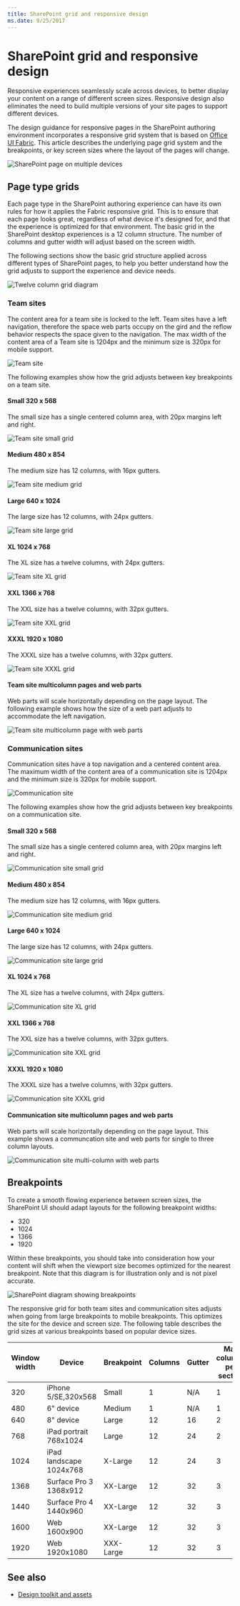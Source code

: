 ```yaml
---
title: SharePoint grid and responsive design
ms.date: 9/25/2017 
---
```


# SharePoint grid and responsive design
 
Responsive experiences seamlessly scale across devices, to better display your content on a range of different screen sizes. Responsive design also eliminates the need to build multiple versions of your site pages to support different devices.  

The design guidance for responsive pages in the SharePoint authoring environment incorporates a responsive grid system that is based on [Office UI Fabric](https://dev.office.com/fabric). This article describes the underlying page grid system and the breakpoints, or key screen sizes where the layout of the pages will change. 


![SharePoint page on multiple devices](../images/design-grid-responsive-overview.png)



## Page type grids 

Each page type in the SharePoint authoring experience can have its own rules for how it applies the Fabric responsive grid. This is to ensure that each page looks great, regardless of what device it's designed for, and that the experience is optimized for that environment. The basic grid in the SharePoint desktop experiences is a 12 column structure. The number of columns and gutter width will adjust based on the screen width. 

The following sections show the basic grid structure applied across different types of SharePoint pages, to help you better understand how the grid adjusts to support the experience and device needs.


![Twelve column grid diagram](../images/design-grid_diagram.png)



### Team sites

The content area for a team site is locked to the left. Team sites have a left navigation, therefore the space web parts occupy on the gird and the reflow behavior respects the space given to the navigation. The max width of the content area of a Team site is 1204px and the minimum size is 320px for mobile support.

![Team site](../images/design-grid-team-site.png)

The following examples show how the grid adjusts between key breakpoints on a team site.

#### Small 320 x 568
The small size has a single centered column area, with 20px margins left and right.

![Team site small grid](../images/design-grid-Team-site-S-Canvas-no-column.png)

#### Medium 480 x 854
The medium size has 12 columns, with 16px gutters.

![Team site medium grid](../images/design-grid-Team-site-M-Canvas-16px-gutters.png)

#### Large 640 x 1024
The large size has 12 columns, with 24px gutters.

![Team site large grid](../images/design-grid-Team-site-L-Canvas-24px-gutters.png)

#### XL 1024 x 768
The XL size has a twelve columns, with 24px gutters.

![Team site XL grid](../images/design-grid-Team-site-XL-Canvas-24px-gutters.png)

#### XXL 1366 x 768
The XXL size has a twelve columns, with 32px gutters.

![Team site XXL grid](../images/design-grid-Team-site–XXL-Canvas-32px-gutters.png)

#### XXXL 1920 x 1080
The XXXL size has a twelve columns, with 32px gutters.

![Team site XXXL grid](../images/design-grid-Team-site-XXXL-Canvas-32px-gutters-maxwidth-1204.png)

#### Team site multicolumn pages and web parts
Web parts will scale horizontally depending on the page layout. The following example shows how the size of a web part adjusts to accommodate the left navigation.

![Team site multicolumn page with web parts](../images/design-grid-Team-site-web-parts.png)


### Communication sites

Communication sites have a top navigation and a centered content area. The maximum width of the content area of a communication site is 1204px and the minimum size is 320px for mobile support.

![Communication site](../images/design-grid-communication_site.png)

The following examples show how the grid adjusts between key breakpoints on a communication site.

#### Small 320 x 568
The small size has a single centered column area, with 20px margins left and right.

![Communication site small grid](../images/design-grid-Communication-site-S-Canvas-no-column.png)

#### Medium 480 x 854
The medium size has 12 columns, with 16px gutters.

![Communication site medium grid](../images/design-grid-Communication-site–M-Canvas-16px-gutters.png)

#### Large 640 x 1024
The large size has 12 columns, with 24px gutters.

![Communication site large grid](../images/design-grid-Communication-site–L-Canvas-24px-gutters.png)

#### XL 1024 x 768
The XL size has a twelve columns, with 24px gutters.

![Communication site XL grid](../images/design-grid-Communication-site-XL-Canvas-24px-gutters.png)


#### XXL 1366 x 768
The XXL size has a twelve columns, with 32px gutters.

![Communication site XXL grid](../images/design-grid-Communication-site-XXL-Canvas-32px-gutters-maxwidth-1204.png)


#### XXXL 1920 x 1080
The XXXL size has a twelve columns, with 32px gutters.

![Communication site XXXL grid](../images/design-grid-Communication-site-XXXL-Canvas-32px-gutters-maxwidth-1204.png)

#### Communication site multicolumn pages and web parts
Web parts will scale horizontally depending on the page layout. This example shows a communcation site and web parts for single to three column layouts.

![Communication site multi-column with web parts](../images/design-grid-Communciation-site-web-parts.png)



## Breakpoints 

To create a smooth flowing experience between screen sizes, the SharePoint UI should adapt layouts for the following breakpoint widths: 

- 320
- 1024
- 1366
- 1920
 
Within these breakpoints, you should take into consideration how your content will shift when the viewport size becomes optimized for the nearest breakpoint. Note that this diagram is for illustration only and is not pixel accurate.


![SharePoint diagram showing breakpoints](../images/design-grid-breakpoints.png)


The responsive grid for both team sites and communication sites adjusts when going from large breakpoints to mobile breakpoints. This optimizes the site for the device and screen size. The following table describes the grid sizes at various breakpoints based on popular device sizes.



| Window width | Device                  | Breakpoint | Columns | Gutter | Max columns per section |
|--------------|-------------------------|------------|---------|--------|-------------------------|
| 320          | iPhone 5/SE,320x568     | Small      | 1       | N/A    | 1                       |
| 480          | 6" device               | Medium     | 1       | N/A    | 1                       |
| 640          | 8" device               | Large      | 12      | 16     | 2                       |
| 768          | iPad portrait 768x1024  | Large      | 12      | 24     | 2                       |
| 1024         | iPad landscape 1024x768 | X-Large    | 12      | 24     | 3                       |
| 1368         | Surface Pro 3 1368x912  | XX-Large   | 12      | 32     | 3                       |
| 1440         | Surface Pro 4 1440x960  | XX-Large   | 12      | 32     | 3                       |
| 1600         | Web 1600x900            | XX-Large   | 12      | 32     | 3                       |
| 1920         | Web 1920x1080           | XXX-Large  | 12      | 32     | 3                       |

## See also

- [Design toolkit and assets](https://developer.microsoft.com/en-us/fabric#/resources)


